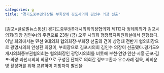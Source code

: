 ```yaml
---
categories: g
title: "경기도중부권의장協 부회장에 김포시의회 김인수 의장 선출"
---
```

[김포=글로벌뉴스통신] 경기도중부권9개시의회의장협의회 제112차 정례회의가 김포시의회(의장 김인수)의 주관으로 23일 (금) 오후 시의회 행정복지위원회실에서 진행됐다.이날 회의에서는 민선 9대의회 협의회장·부회장 선출의 건이 상정돼 전반기 협의회장으로 광명시의회 안성환 의장이, 부회장으로 김포시의회 김인수 의장이 선출됐다.경기도9개시의회중부권협의회는 협의회장인 광명시의회를 비롯해 부천·안양·안산·시흥·군포·김포·의왕·과천시의회 의장으로 구성된 단체로 의회간 정보교환과 우수사례 접목, 의회운영 활성화를 위해 교류하며 지방자치 발전을